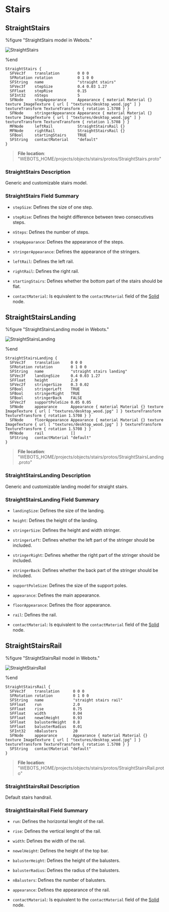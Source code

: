 # Stairs

## StraightStairs

%figure "StraightStairs model in Webots."

![StraightStairs](images/objects/stairs/StraightStairs/model.png)

%end

```
StraightStairs {
  SFVec3f    translation        0 0 0
  SFRotation rotation           0 1 0 0
  SFString   name               "straight stairs"
  SFVec3f    stepSize           0.4 0.03 1.27                                                                                                                                           
  SFFloat    stepRise           0.15                                                                                                                                                    
  SFInt32    nSteps             5                                                                                                                                                       
  SFNode     stepAppearance     Appearance { material Material {} texture ImageTexture { url [ "textures/desktop_wood.jpg" ] } textureTransform TextureTransform { rotation 1.5708 } }  
  SFNode     stringerAppearance Appearance { material Material {} texture ImageTexture { url [ "textures/desktop_wood.jpg" ] } textureTransform TextureTransform { rotation 1.5708 } }  
  MFNode     leftRail           StraightStairsRail {}                                                                                                                                   
  MFNode     rightRail          StraightStairsRail {}                                                                                                                                   
  SFBool     startingStairs     TRUE                                                                                                                                                    
  SFString   contactMaterial    "default"                                                                                                                                               
}
```

> **File location**: "WEBOTS\_HOME/projects/objects/stairs/protos/StraightStairs.proto"

### StraightStairs Description

Generic and customizable stairs model.

### StraightStairs Field Summary

- `stepSize`: Defines the size of one step.

- `stepRise`: Defines the height difference between tewo consecutives steps.

- `nSteps`: Defines the number of steps.

- `stepAppearance`: Defines the appearance of the steps.

- `stringerAppearance`: Defines the appearance of the stringers.

- `leftRail`: Defines the left rail.

- `rightRail`: Defines the right rail.

- `startingStairs`: Defines whether the bottom part of the stairs should be flat.

- `contactMaterial`: Is equivalent to the `contactMaterial` field of the [Solid](../reference/solid.md) node.

## StraightStairsLanding

%figure "StraightStairsLanding model in Webots."

![StraightStairsLanding](images/objects/stairs/StraightStairsLanding/model.png)

%end

```
StraightStairsLanding {
  SFVec3f    translation     0 0 0
  SFRotation rotation        0 1 0 0
  SFString   name            "straight stairs landing"
  SFVec3f    landingSize     0.4 0.03 1.27                                                                                                                                           
  SFFloat    height          2.0                                                                                                                                                     
  SFVec2f    stringerSize    0.3 0.02                                                                                                                                                
  SFBool     stringerLeft    TRUE                                                                                                                                                    
  SFBool     stringerRight   TRUE                                                                                                                                                    
  SFBool     stringerBack    FALSE                                                                                                                                                   
  SFVec2f    supportPoleSize 0.05 0.05                                                                                                                                               
  SFNode     appearance      Appearance { material Material {} texture ImageTexture { url [ "textures/desktop_wood.jpg" ] } textureTransform TextureTransform { rotation 1.5708 } }  
  SFNode     floorAppearance Appearance { material Material {} texture ImageTexture { url [ "textures/desktop_wood.jpg" ] } textureTransform TextureTransform { rotation 1.5708 } }  
  MFNode     rail            []                                                                                                                                                      
  SFString   contactMaterial "default"                                                                                                                                               
}
```

> **File location**: "WEBOTS\_HOME/projects/objects/stairs/protos/StraightStairsLanding.proto"

### StraightStairsLanding Description

Generic and customizable landing model for straight stairs.

### StraightStairsLanding Field Summary

- `landingSize`: Defines the size of the landing.

- `height`: Defines the height of the landing.

- `stringerSize`: Defines the height and width stringer.

- `stringerLeft`: Defines whether the left part of the stringer should be included.

- `stringerRight`: Defines whether the right part of the stringer should be included.

- `stringerBack`: Defines whether the back part of the stringer should be included.

- `supportPoleSize`: Defines the size of the support poles.

- `appearance`: Defines the main appearance.

- `floorAppearance`: Defines the floor appearance.

- `rail`: Defines the rail.

- `contactMaterial`: Is equivalent to the `contactMaterial` field of the [Solid](../reference/solid.md) node.

## StraightStairsRail

%figure "StraightStairsRail model in Webots."

![StraightStairsRail](images/objects/stairs/StraightStairsRail/model.png)

%end

```
StraightStairsRail {
  SFVec3f    translation      0 0 0
  SFRotation rotation         0 1 0 0
  SFString   name             "straight stairs rail"
  SFFloat    run              2.0                                                                                                                                                     
  SFFloat    rise             0.75                                                                                                                                                    
  SFFloat    width            0.04                                                                                                                                                    
  SFFloat    newelHeight      0.93                                                                                                                                                    
  SFFloat    balusterHeight   0.8                                                                                                                                                     
  SFFloat    balusterRadius   0.01                                                                                                                                                    
  SFInt32    nBalusters       20                                                                                                                                                      
  SFNode     appearance       Appearance { material Material {} texture ImageTexture { url [ "textures/desktop_wood.jpg" ] } textureTransform TextureTransform { rotation 1.5708 } }  
  SFString   contactMaterial "default"                                                                                                                                                
}
```

> **File location**: "WEBOTS\_HOME/projects/objects/stairs/protos/StraightStairsRail.proto"

### StraightStairsRail Description

Default stairs handrail.

### StraightStairsRail Field Summary

- `run`: Defines the horizontal lenght of the rail.

- `rise`: Defines the vertical lenght of the rail.

- `width`: Defines the width of the rail.

- `newelHeight`: Defines the height of the top bar.

- `balusterHeight`: Defines the height of the balusters.

- `balusterRadius`: Defines the radius of the balusters.

- `nBalusters`: Defines the number of balusters.

- `appearance`: Defines the appearance of the rail.

- `contactMaterial`: Is equivalent to the `contactMaterial` field of the [Solid](../reference/solid.md) node.

